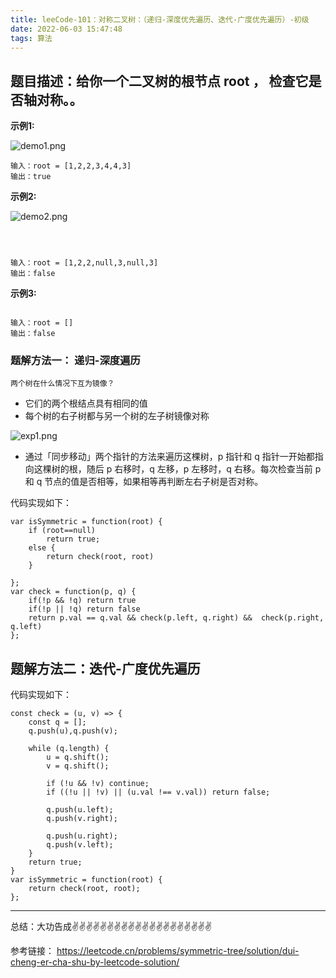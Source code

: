```yaml
---
title: leeCode-101：对称二叉树：（递归-深度优先遍历、迭代-广度优先遍历）-初级
date: 2022-06-03 15:47:48
tags: 算法
---
```

<meta name="referrer" content="no-referrer"/>

## 题目描述：给你一个二叉树的根节点 root ， 检查它是否轴对称。。


**示例1:**

![demo1.png](https://upload-images.jianshu.io/upload_images/11846892-d591662ee5366713.png?imageMogr2/auto-orient/strip%7CimageView2/2/w/1240)

```
输入：root = [1,2,2,3,4,4,3]
输出：true
```

**示例2:**


![demo2.png](https://upload-images.jianshu.io/upload_images/11846892-1f7177dc91ab093e.png?imageMogr2/auto-orient/strip%7CimageView2/2/w/1240)
```



输入：root = [1,2,2,null,3,null,3]
输出：false

```

**示例3:**
```

输入：root = []
输出：false

```
### 题解方法一： 递归-深度遍历

`两个树在什么情况下互为镜像？`
* 它们的两个根结点具有相同的值
* 每个树的右子树都与另一个树的左子树镜像对称

![exp1.png](https://upload-images.jianshu.io/upload_images/11846892-472f8698736244f8.png?imageMogr2/auto-orient/strip%7CimageView2/2/w/1240)

* 通过「同步移动」两个指针的方法来遍历这棵树，p 指针和 q 指针一开始都指向这棵树的根，随后 p 右移时，q 左移，p 左移时，q 右移。每次检查当前 p 和 q 节点的值是否相等，如果相等再判断左右子树是否对称。

代码实现如下：
```
var isSymmetric = function(root) {
    if (root==null)
        return true;
    else {
        return check(root, root)
    }
    
};
var check = function(p, q) {
    if(!p && !q) return true
    if(!p || !q) return false
    return p.val == q.val && check(p.left, q.right) &&  check(p.right, q.left)
};
```

## 题解方法二：迭代-广度优先遍历



代码实现如下：
```
const check = (u, v) => {
    const q = [];
    q.push(u),q.push(v);

    while (q.length) {
        u = q.shift();
        v = q.shift();

        if (!u && !v) continue;
        if ((!u || !v) || (u.val !== v.val)) return false;

        q.push(u.left); 
        q.push(v.right);

        q.push(u.right); 
        q.push(v.left);
    }
    return true;
}
var isSymmetric = function(root) {
    return check(root, root);
};

```

 ---
总结：大功告成✌️✌️✌️✌️✌️✌️✌️✌️✌️✌️✌️✌️✌️✌️✌️✌️✌️✌️✌️✌️

参考链接：
https://leetcode.cn/problems/symmetric-tree/solution/dui-cheng-er-cha-shu-by-leetcode-solution/
